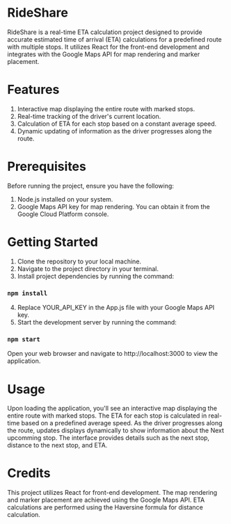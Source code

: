 # RideShare

RideShare is a real-time ETA calculation project designed to provide accurate estimated time of arrival (ETA) calculations for a predefined route with multiple stops. 
It utilizes React for the front-end development and integrates with the Google Maps API for map rendering and marker placement.
# Features

1. Interactive map displaying the entire route with marked stops.
2. Real-time tracking of the driver's current location.
3. Calculation of ETA for each stop based on a constant average speed.
4. Dynamic updating of information as the driver progresses along the route.

# Prerequisites

Before running the project, ensure you have the following:
1. Node.js installed on your system.
2. Google Maps API key for map rendering. You can obtain it from the Google Cloud Platform console.

# Getting Started
 
1. Clone the repository to your local machine.
2. Navigate to the project directory in your terminal.
3. Install project dependencies by running the command:
   
### `npm install`

4. Replace YOUR_API_KEY in the App.js file with your Google Maps API key.
5. Start the development server by running the command:

### `npm start`

Open your web browser and navigate to http://localhost:3000 to view the application.

# Usage

Upon loading the application, you'll see an interactive map displaying the entire route with marked stops.
The ETA for each stop is calculated in real-time based on a predefined average speed.
As the driver progresses along the route, updates displays dynamically to show information about the Next upcomming stop.
The interface provides details such as the next stop, distance to the next stop, and ETA.

# Credits

This project utilizes React for front-end development.
The map rendering and marker placement are achieved using the Google Maps API.
ETA calculations are performed using the Haversine formula for distance calculation.

